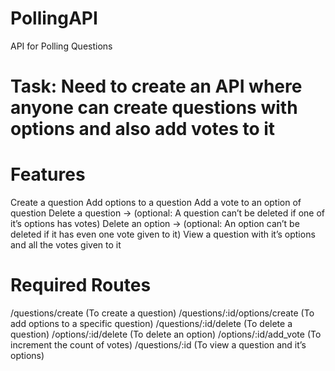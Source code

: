 # PollingAPI
API for Polling Questions 

# Task: Need to create an API where anyone can create questions with options and also add votes to it

# Features
Create a question
Add options to a question
Add a vote to an option of question
Delete a question → (optional: A question can’t be deleted if one of it’s options has votes)
Delete an option → (optional: An option can’t be deleted if it has even one vote given to it)
View a question with it’s options and all the votes given to it

# Required Routes
/questions/create (To create a question)
/questions/:id/options/create (To add options to a specific question)
/questions/:id/delete (To delete a question)
/options/:id/delete (To delete an option)
/options/:id/add_vote (To increment the count of votes)
/questions/:id (To view a question and it’s options)

